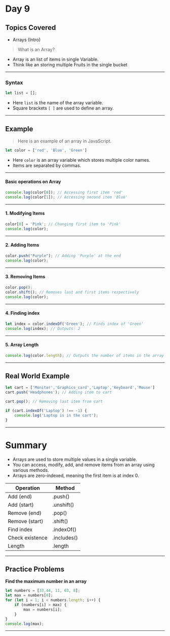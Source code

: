 # Day 9

## Topics Covered
- Arrays (Intro)


> What is an Array?
- Array is an list of items in single Variable.
- Think like an storing multiple Fruits in the single bucket

---

### **Syntax**

```javascript
let list = [];
```
- Here `list` is the name of the array variable.
- Square brackets `[ ]` are used to define an array.

---

## Example
> Here is an example of an array in JavaScript.

```javascript
let color = ['red', 'Blue', 'Green']
```
- Here `color` is an array variable which stores multiple color names.
- Items are separated by commas.

---

#### **Basic operations on Array**
```javascript
console.log(color[0]); // Accessing first item 'red'
console.log(color[1]); // Accessing second item 'Blue'
```
--- 

#### **1. Modifying Items**
```javascript
color[0] = 'Pink'; // Changing first item to 'Pink'
console.log(color);
```
---

#### **2. Adding Items**
```javascript
color.push("Purple"); // Adding 'Purple' at the end
console.log(color);
```
---

#### **3. Removing Items**
```javascript
color.pop();
color.shift(); // Removes last and first items respectively
console.log(color);
```
---
#### **4. Finding index**
```javascript
let index = color.indexOf('Green'); // Finds index of 'Green'
console.log(index); // Outputs: 2
```
---
#### **5. Array Length**
```javascript
console.log(color.length); // Outputs the number of items in the array
```

---

## Real World Example
```javascript
let cart = ['Monitor','Graphics_card','Laptop','Keyboard','Mouse']
cart.push('Headphones'); // Adding item to cart

cart.pop(); // Removing last item from cart

if (cart.indexOf('Laptop') !== -1) {
    console.log('Laptop is in the cart');
}
```

---

# Summary
- Arrays are used to store multiple values in a single variable.
- You can access, modify, add, and remove items from an array using various methods.    
- Arrays are zero-indexed, meaning the first item is at index 0.


|Operation |	Method
|-----------|-------
|Add (end)	|.push()
|Add (start)	|.unshift()
|Remove (end)	|.pop()
|Remove (start)	|.shift()
|Find index	|.indexOf()
|Check existence	|.includes()
|Length	|.length

---
 
## Practice Problems

**Find the maximum number in an array**
```javascript
let numbers = [33,44, 11, 63, 8];
let max = numbers[0];
for (let i = 1; i < numbers.length; i++) {
    if (numbers[i] > max) {
        max = numbers[i];
    }
}
console.log(max);
```
---
